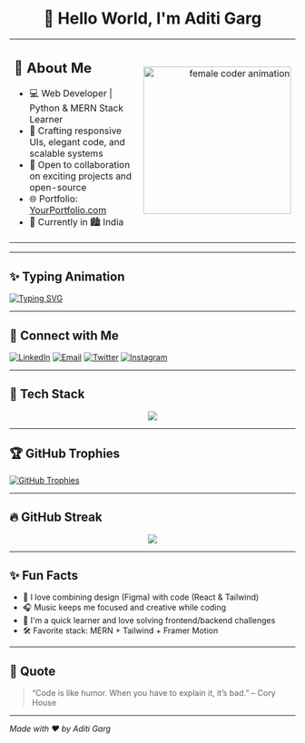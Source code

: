 <h1 align="center">👋 Hello World, I'm Aditi Garg</h1>

<table>
  <tr>
    <td width="75%">
      <h2>🚀 About Me</h2>

- 💻 Web Developer | Python & MERN Stack Learner  
- 🎯 Crafting responsive UIs, elegant code, and scalable systems  
- 🤝 Open to collaboration on exciting projects and open-source  
- 🌐 Portfolio: [YourPortfolio.com]() <!-- Replace with actual link -->
- 📍 Currently in 🏙 India  

</td>
<td align="right">
  <img src="https://i.pinimg.com/originals/e7/26/c7/e726c74ac081eed50feee1433d12c998.gif" width="260" alt="female coder animation">
</td>
  </tr>
</table>

---

## ✨ Typing Animation

[![Typing SVG](https://readme-typing-svg.herokuapp.com?font=Fira+Code&size=24&duration=4000&pause=1000&color=4A90E2&center=true&vCenter=true&width=600&lines=Hi%2C+I'm+Aditi+Garg;Web+Developer+%7C+Frontend+Engineer;React+%7C+Tailwind+%7C+Python+%7C+Node)](https://git.io/typing-svg)

---

## 🔗 Connect with Me

[![LinkedIn](https://img.shields.io/badge/-LinkedIn-0A66C2?style=flat&logo=linkedin&logoColor=white)](https://www.linkedin.com/in/aditi-garg)
[![Email](https://img.shields.io/badge/-Gmail-D14836?style=flat&logo=gmail&logoColor=white)](mailto:aditigarg575@gmail.com)
[![Twitter](https://img.shields.io/badge/-Twitter-1DA1F2?style=flat&logo=twitter&logoColor=white)](https://x.com/yourusername)
[![Instagram](https://img.shields.io/badge/-Instagram-E4405F?style=flat&logo=instagram&logoColor=white)](https://www.instagram.com/__aditi.garg__/)

---

## 🧠 Tech Stack

<p align="center">
  <img src="https://skillicons.dev/icons?i=html,css,js,react,nodejs,python,mysql,tailwind,git,github,bootstrap" />
</p>

---

## 🏆 GitHub Trophies

[![GitHub Trophies](https://github-profile-trophy.vercel.app/?username=yourgithubusername&theme=onedark&margin-w=10&row=2&column=4)](https://github.com/yourgithubusername)

---

## 🔥 GitHub Streak

<p align="center">
  <img src="https://github-readme-streak-stats.herokuapp.com?user=yourgithubusername&theme=radical&hide_border=true" />
</p>

---

## ✨ Fun Facts

- 🎨 I love combining design (Figma) with code (React & Tailwind)  
- 🎧 Music keeps me focused and creative while coding  
- 🧠 I'm a quick learner and love solving frontend/backend challenges  
- 🛠️ Favorite stack: MERN + Tailwind + Framer Motion  

---

## 🌟 Quote

> “Code is like humor. When you have to explain it, it’s bad.” – Cory House

---

*Made with ❤️ by Aditi Garg*
